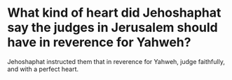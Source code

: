 # What kind of heart did Jehoshaphat say the judges in Jerusalem should have in reverence for Yahweh?

Jehoshaphat instructed them that in reverence for Yahweh, judge faithfully, and with a perfect heart.
